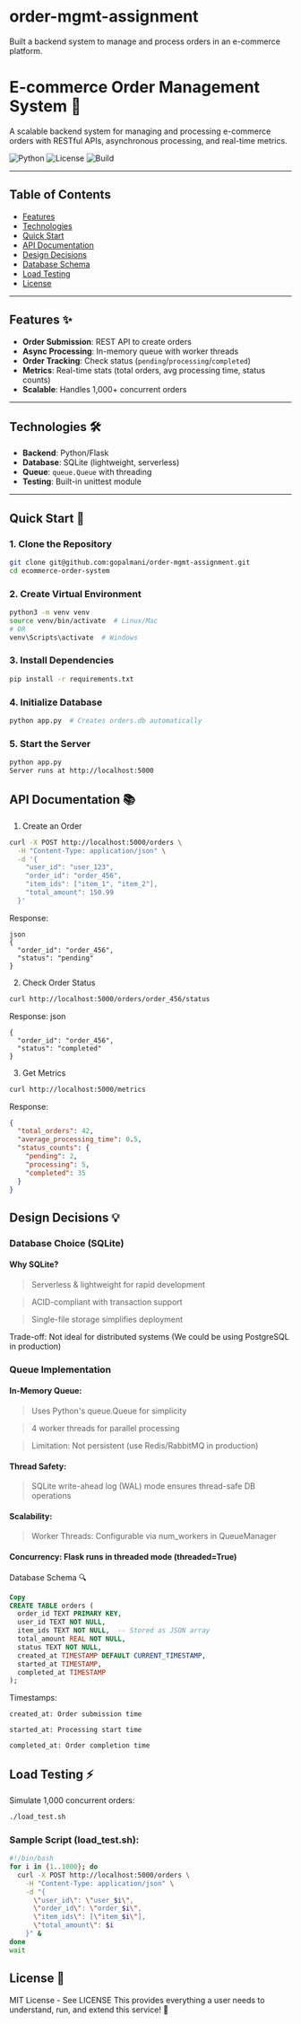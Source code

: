 # order-mgmt-assignment
Built a backend system to manage and process orders in an e-commerce platform. 

# E-commerce Order Management System 🛒

A scalable backend system for managing and processing e-commerce orders with RESTful APIs, asynchronous processing, and real-time metrics.

![Python](https://img.shields.io/badge/Python-3.9%2B-blue)
![License](https://img.shields.io/badge/License-MIT-green)
![Build](https://img.shields.io/badge/Build-Passing-success)

---

## Table of Contents
- [Features](#features-)
- [Technologies](#technologies-)
- [Quick Start](#quick-start-)
- [API Documentation](#api-documentation-)
- [Design Decisions](#design-decisions-)
- [Database Schema](#database-schema-)
- [Load Testing](#load-testing-)
- [License](#license-)

---

## Features ✨
- **Order Submission**: REST API to create orders
- **Async Processing**: In-memory queue with worker threads
- **Order Tracking**: Check status (`pending`/`processing`/`completed`)
- **Metrics**: Real-time stats (total orders, avg processing time, status counts)
- **Scalable**: Handles 1,000+ concurrent orders

---

## Technologies 🛠️
- **Backend**: Python/Flask
- **Database**: SQLite (lightweight, serverless)
- **Queue**: `queue.Queue` with threading
- **Testing**: Built-in unittest module

---

## Quick Start 🚀

### 1. Clone the Repository
```bash
git clone git@github.com:gopalmani/order-mgmt-assignment.git
cd ecommerce-order-system
```
### 2. Create Virtual Environment
```bash
python3 -m venv venv
source venv/bin/activate  # Linux/Mac
# OR
venv\Scripts\activate  # Windows
```
### 3. Install Dependencies
```bash
pip install -r requirements.txt
```
### 4. Initialize Database
```bash
python app.py  # Creates orders.db automatically
```
### 5. Start the Server
```bash
python app.py
Server runs at http://localhost:5000
```

## API Documentation 📚
1. Create an Order
```bash
curl -X POST http://localhost:5000/orders \
  -H "Content-Type: application/json" \
  -d '{
    "user_id": "user_123",
    "order_id": "order_456",
    "item_ids": ["item_1", "item_2"],
    "total_amount": 150.99
  }'
```
Response:
```
json
{
  "order_id": "order_456",
  "status": "pending"
}
```
2. Check Order Status
```bash
curl http://localhost:5000/orders/order_456/status
```
Response:
json
```
{
  "order_id": "order_456",
  "status": "completed"
}
```
3. Get Metrics
```bash
curl http://localhost:5000/metrics
```
Response:

```json
{
  "total_orders": 42,
  "average_processing_time": 0.5,
  "status_counts": {
    "pending": 2,
    "processing": 5,
    "completed": 35
  }
}
```
## Design Decisions 💡

### Database Choice (SQLite)
#### Why SQLite?

> Serverless & lightweight for rapid development

> ACID-compliant with transaction support

> Single-file storage simplifies deployment

Trade-off: Not ideal for distributed systems (We could be using PostgreSQL in production)

### Queue Implementation
#### In-Memory Queue:

> Uses Python's queue.Queue for simplicity

> 4 worker threads for parallel processing

> Limitation: Not persistent (use Redis/RabbitMQ in production)

#### Thread Safety:
> SQLite write-ahead log (WAL) mode ensures thread-safe DB operations

#### Scalability:
> Worker Threads: Configurable via num_workers in QueueManager

#### Concurrency: Flask runs in threaded mode (threaded=True)

Database Schema 🔍
```sql
Copy
CREATE TABLE orders (
  order_id TEXT PRIMARY KEY,
  user_id TEXT NOT NULL,
  item_ids TEXT NOT NULL,  -- Stored as JSON array
  total_amount REAL NOT NULL,
  status TEXT NOT NULL,
  created_at TIMESTAMP DEFAULT CURRENT_TIMESTAMP,
  started_at TIMESTAMP,
  completed_at TIMESTAMP
);
```
Timestamps:
```
created_at: Order submission time

started_at: Processing start time

completed_at: Order completion time
```
## Load Testing ⚡
Simulate 1,000 concurrent orders:

```bash
./load_test.sh
```
### Sample Script (load_test.sh):
```bash
#!/bin/bash
for i in {1..1000}; do
  curl -X POST http://localhost:5000/orders \
    -H "Content-Type: application/json" \
    -d "{
      \"user_id\": \"user_$i\",
      \"order_id\": \"order_$i\",
      \"item_ids\": [\"item_$i\"],
      \"total_amount\": $i
    }" &
done
wait
```
## License 📄
MIT License - See LICENSE
This provides everything a user needs to understand, run, and extend this service! 🎉
